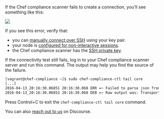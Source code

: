 If the Chef compliance scanner fails to create a connection, you'll see something like this:

![](compliance/connectivity_report_fail_centos7.png)

If you see this error, verify that:

* you can [manually connect over SSH](#step2) using your key pair.
* your node is [configured for non-interactive sessions](#step3).
* the Chef compliance scanner has the [SSH private key](#step4).

If the connectivity test still fails, log in to your Chef compliance scanner server and run this command. The output may help you find the source of the failure.

```bash
[vagrant@chef-compliance ~]$ sudo chef-compliance-ctl tail core
[...]
2016-04-13_20:16:30.06851 20:16:30.068 ERR => Failed to parse json from detection run on sshKey://vagrant@192.168.77.78:22 using login key fe5ad500-1319-4c57-637d-ab0dd70aa254: unexpected end of JSON input
2016-04-13_20:16:30.06853 20:16:30.068 DEB => Raw output was: Transport error, can't connect to 'ssh' backend: SSH session could not be established
```

Press Control+C to exit the `chef-compliance-ctl tail core` command.

You can also [reach out to us](https://discourse.chef.io) on Discourse.
